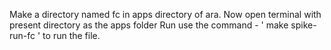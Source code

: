 Make a directory named fc in apps directory of ara.
Now open terminal with present directory as the apps folder
Run use the command -  ' make spike-run-fc ' to run the file.
